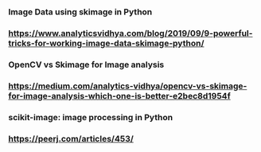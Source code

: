 ###  Image Data using skimage in Python

### https://www.analyticsvidhya.com/blog/2019/09/9-powerful-tricks-for-working-image-data-skimage-python/

### OpenCV vs Skimage for Image analysis

### https://medium.com/analytics-vidhya/opencv-vs-skimage-for-image-analysis-which-one-is-better-e2bec8d1954f

### scikit-image: image processing in Python

### https://peerj.com/articles/453/
